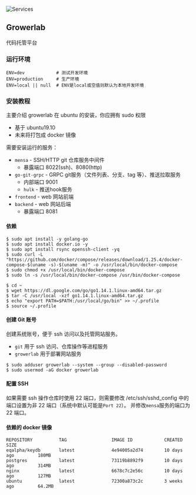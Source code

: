 ![Services](https://github.com/growerlab/growerlab/workflows/Services/badge.svg)

## Growerlab

代码托管平台

### 运行环境

```
ENV=dev            # 测试开发环境
ENV=production     # 生产环境
ENV=local || null  # ENV是local或空值则默认为本地开发环境
```

### 安装教程

主要介绍 growerlab 在 ubuntu 的安装，你应拥有 sudo 权限

- 基于 ubuntu19.10
- 未来将打包成 docker 镜像

需要安装运行的服务：

- `mensa` - SSH/HTTP git 仓库服务中间件
  - 暴露端口 8022(ssh)、8080(http)
- `go-git-grpc` - GRPC git服务（文件列表、分支、tag 等）、推送拉取服务
  - 内部端口 9001
  - `hulk` - 推送hook服务
- `frontend` - web 网站前端
- `backend` - web 网站后端
  - 暴露端口 8081

#### 依赖

```shell
$ sudo apt install -y golang-go
$ sudo apt install docker.io -y
$ sudo apt install rsync openssh-client -yq
$ sudo curl -L "https://github.com/docker/compose/releases/download/1.25.4/docker-compose-$(uname -s)-$(uname -m)" -o /usr/local/bin/docker-compose
$ sudo chmod +x /usr/local/bin/docker-compose
$ sudo ln -s /usr/local/bin/docker-compose /usr/bin/docker-compose
```

```shell
$ cd ~
$ wget https://dl.google.com/go/go1.14.1.linux-amd64.tar.gz
$ tar -C /usr/local -xzf go1.14.1.linux-amd64.tar.gz
$ echo "export PATH=$PATH:/usr/local/go/bin" >> ~/.profile
$ source ~/.profile
```

#### 创建 Git 账号

创建系统账号，便于 ssh 访问以及托管网站服务。

- `git` 用于 ssh 访问、仓库操作等进程服务
- `growerlab` 用于部署网站服务

```shell
$ sudo adduser growerlab --system --group --disabled-password
$ sudo usermod -aG docker growerlab
```

#### 配置 SSH

如果需要 ssh 操作仓库时使用 22 端口，则需要修改 /etc/ssh/sshd_config 中的端口设置为非 22 端口（系统中默认可能是`Port 22`）。
并修改`mensa`服务的端口为 22 端口。

#### 依赖的 docker 镜像

```
REPOSITORY          TAG                 IMAGE ID            CREATED             SIZE
eqalpha/keydb       latest              4e94005a2d74        10 days ago         180MB
postgres            latest              73119b8892f9        10 days ago         314MB
nginx               latest              6678c7c2e56c        10 days ago         127MB
ubuntu              latest              72300a873c2c        3 weeks ago         64.2MB
```
